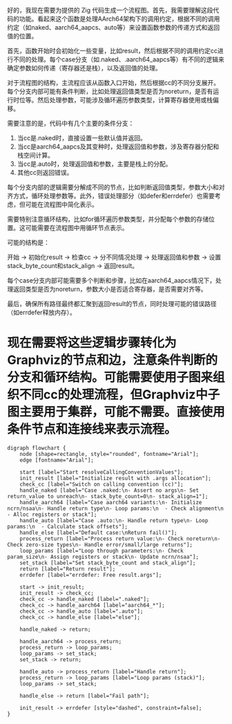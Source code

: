 好的，我现在需要为提供的 Zig 代码生成一个流程图。首先，我需要理解这段代码的功能。看起来这个函数是处理AArch64架构下的调用约定，根据不同的调用约定（如naked、aarch64_aapcs、auto等）来设置函数参数的传递方式和返回值的位置。

首先，函数开始时会初始化一些变量，比如result，然后根据不同的调用约定cc进行不同的处理。每个case分支（如.naked、.aarch64_aapcs等）有不同的逻辑来确定参数如何传递（寄存器还是栈），以及返回值的处理。

对于流程图的结构，主流程应该从函数入口开始，然后根据cc的不同分支展开。每个分支内部可能有条件判断，比如处理返回值类型是否为noreturn，是否有运行时位等。然后处理参数，可能涉及循环遍历参数类型，计算寄存器使用或栈偏移。

需要注意的是，代码中有几个主要的条件分支：
1. 当cc是.naked时，直接设置一些默认值并返回。
2. 当cc是aarch64_aapcs及其变种时，处理返回值和参数，涉及寄存器分配和栈空间计算。
3. 当cc是.auto时，处理返回值和参数，主要是栈上的分配。
4. 其他cc则返回错误。

每个分支内部的逻辑需要分解成不同的节点，比如判断返回值类型，参数大小和对齐方式，循环处理参数等。此外，错误处理部分（如defer和errdefer）也需要考虑，但可能在流程图中简化表示。

需要特别注意循环结构，比如for循环遍历参数类型，并分配每个参数的存储位置。这可能需要在流程图中用循环节点表示。

可能的结构是：

开始 → 初始化result → 检查cc → 分不同情况处理 → 处理返回值和参数 → 设置stack_byte_count和stack_align → 返回result。

每个case分支内部可能需要多个判断和步骤，比如在aarch64_aapcs情况下，处理返回类型是否为noreturn，参数大小是否适合寄存器，是否需要对齐等。

最后，确保所有路径最终都汇聚到返回result的节点，同时处理可能的错误路径（如errdefer释放内存）。

现在需要将这些逻辑步骤转化为Graphviz的节点和边，注意条件判断的分支和循环结构。可能需要使用子图来组织不同cc的处理流程，但Graphviz中子图主要用于集群，可能不需要。直接使用条件节点和连接线来表示流程。
================================================
```graphviz
digraph flowchart {
    node [shape=rectangle, style="rounded", fontname="Arial"];
    edge [fontname="Arial"];

    start [label="Start resolveCallingConventionValues"];
    init_result [label="Initialize result with .args allocation"];
    check_cc [label="Switch on calling convention (cc)"];
    handle_naked [label="Case .naked:\n- Assert no args\n- Set return_value to unreach\n- stack_byte_count=0\n- stack_align=1"];
    handle_aarch64 [label="Case aarch64 variants:\n- Initialize ncrn/nsaa\n- Handle return type\n- Loop params:\n  - Check alignment\n  - Alloc registers or stack"];
    handle_auto [label="Case .auto:\n- Handle return type\n- Loop params:\n  - Calculate stack offsets"];
    handle_else [label="Default case:\nReturn fail()"];
    process_return [label="Process return value:\n- Check noreturn\n- Check zero-size types\n- Handle error/small/large returns"];
    loop_params [label="Loop through parameters:\n- Check param_size\n- Assign registers or stack\n- Update ncrn/nsaa"];
    set_stack [label="Set stack_byte_count and stack_align"];
    return [label="Return result"];
    errdefer [label="errdefer: Free result.args"];

    start -> init_result;
    init_result -> check_cc;
    check_cc -> handle_naked [label=".naked"];
    check_cc -> handle_aarch64 [label="aarch64_*"];
    check_cc -> handle_auto [label=".auto"];
    check_cc -> handle_else [label="else"];

    handle_naked -> return;
    
    handle_aarch64 -> process_return;
    process_return -> loop_params;
    loop_params -> set_stack;
    set_stack -> return;

    handle_auto -> process_return [label="Handle return"];
    process_return -> loop_params [label="Loop params (stack)"];
    loop_params -> set_stack;
    
    handle_else -> return [label="Fail path"];

    init_result -> errdefer [style="dashed", constraint=false];
}
```